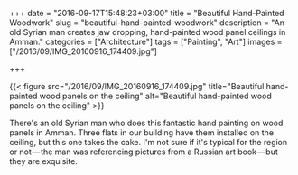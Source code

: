 +++
date = "2016-09-17T15:48:23+03:00"
title = "Beautiful Hand-Painted Woodwork"
slug = "beautiful-hand-painted-woodwork"
description = "An old Syrian man creates jaw dropping, hand-painted wood panel ceilings in Amman."
categories = ["Architecture"]
tags = ["Painting", "Art"]
images = ["/2016/09/IMG_20160916_174409.jpg"]

+++

{{< figure src="/2016/09/IMG_20160916_174409.jpg" title="Beautiful hand-painted wood panels on the ceiling" alt="Beautiful hand-painted wood panels on the ceiling" >}}

There's an old Syrian man who does this fantastic hand painting on wood panels in Amman. Three flats in our building have them installed on the ceiling, but this one takes the cake. I'm not sure if it's typical for the region or not — the man was referencing pictures from a Russian art book — but they are exquisite.

<!--more-->
